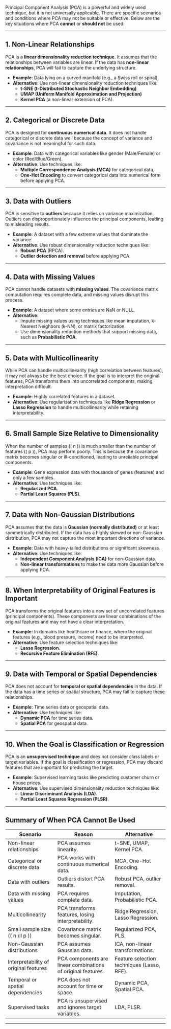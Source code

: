 Principal Component Analysis (PCA) is a powerful and widely used technique, but it is not universally applicable. There are specific scenarios and conditions where PCA may not be suitable or effective. Below are the key situations where PCA **cannot** or **should not** be used:

---

## **1. Non-Linear Relationships**
PCA is a **linear dimensionality reduction technique**. It assumes that the relationships between variables are linear. If the data has **non-linear relationships**, PCA will fail to capture the underlying structure.

- **Example**: Data lying on a curved manifold (e.g., a Swiss roll or spiral).
- **Alternative**: Use non-linear dimensionality reduction techniques like:
  - **t-SNE (t-Distributed Stochastic Neighbor Embedding)**
  - **UMAP (Uniform Manifold Approximation and Projection)**
  - **Kernel PCA** (a non-linear extension of PCA).

---

## **2. Categorical or Discrete Data**
PCA is designed for **continuous numerical data**. It does not handle categorical or discrete data well because the concept of variance and covariance is not meaningful for such data.

- **Example**: Data with categorical variables like gender (Male/Female) or color (Red/Blue/Green).
- **Alternative**: Use techniques like:
  - **Multiple Correspondence Analysis (MCA)** for categorical data.
  - **One-Hot Encoding** to convert categorical data into numerical form before applying PCA.

---

## **3. Data with Outliers**
PCA is sensitive to **outliers** because it relies on variance maximization. Outliers can disproportionately influence the principal components, leading to misleading results.

- **Example**: A dataset with a few extreme values that dominate the variance.
- **Alternative**: Use robust dimensionality reduction techniques like:
  - **Robust PCA** (RPCA).
  - **Outlier detection and removal** before applying PCA.

---

## **4. Data with Missing Values**
PCA cannot handle datasets with **missing values**. The covariance matrix computation requires complete data, and missing values disrupt this process.

- **Example**: A dataset where some entries are NaN or NULL.
- **Alternative**:
  - Impute missing values using techniques like mean imputation, k-Nearest Neighbors (k-NN), or matrix factorization.
  - Use dimensionality reduction methods that support missing data, such as **Probabilistic PCA**.

---

## **5. Data with Multicollinearity**
While PCA can handle multicollinearity (high correlation between features), it may not always be the best choice. If the goal is to interpret the original features, PCA transforms them into uncorrelated components, making interpretation difficult.

- **Example**: Highly correlated features in a dataset.
- **Alternative**: Use regularization techniques like **Ridge Regression** or **Lasso Regression** to handle multicollinearity while retaining interpretability.

---

## **6. Small Sample Size Relative to Dimensionality**
When the number of samples (\( n \)) is much smaller than the number of features (\( p \)), PCA may perform poorly. This is because the covariance matrix becomes singular or ill-conditioned, leading to unreliable principal components.

- **Example**: Gene expression data with thousands of genes (features) and only a few samples.
- **Alternative**: Use techniques like:
  - **Regularized PCA**.
  - **Partial Least Squares (PLS)**.

---

## **7. Data with Non-Gaussian Distributions**
PCA assumes that the data is **Gaussian (normally distributed)** or at least symmetrically distributed. If the data has a highly skewed or non-Gaussian distribution, PCA may not capture the most important directions of variance.

- **Example**: Data with heavy-tailed distributions or significant skewness.
- **Alternative**: Use techniques like:
  - **Independent Component Analysis (ICA)** for non-Gaussian data.
  - **Non-linear transformations** to make the data more Gaussian before applying PCA.

---

## **8. When Interpretability of Original Features is Important**
PCA transforms the original features into a new set of uncorrelated features (principal components). These components are linear combinations of the original features and may not have a clear interpretation.

- **Example**: In domains like healthcare or finance, where the original features (e.g., blood pressure, income) need to be interpreted.
- **Alternative**: Use feature selection techniques like:
  - **Lasso Regression**.
  - **Recursive Feature Elimination (RFE)**.

---

## **9. Data with Temporal or Spatial Dependencies**
PCA does not account for **temporal or spatial dependencies** in the data. If the data has a time series or spatial structure, PCA may fail to capture these relationships.

- **Example**: Time series data or geospatial data.
- **Alternative**: Use techniques like:
  - **Dynamic PCA** for time series data.
  - **Spatial PCA** for geospatial data.

---

## **10. When the Goal is Classification or Regression**
PCA is an **unsupervised technique** and does not consider class labels or target variables. If the goal is classification or regression, PCA may discard features that are important for predicting the target.

- **Example**: Supervised learning tasks like predicting customer churn or house prices.
- **Alternative**: Use supervised dimensionality reduction techniques like:
  - **Linear Discriminant Analysis (LDA)**.
  - **Partial Least Squares Regression (PLSR)**.

---

## **Summary of When PCA Cannot Be Used**
| **Scenario**                          | **Reason**                                                                 | **Alternative**                                                                 |
|---------------------------------------|---------------------------------------------------------------------------|---------------------------------------------------------------------------------|
| Non-linear relationships              | PCA assumes linearity.                                                   | t-SNE, UMAP, Kernel PCA.                                                       |
| Categorical or discrete data          | PCA works with continuous numerical data.                                 | MCA, One-Hot Encoding.                                                         |
| Data with outliers                    | Outliers distort PCA results.                                            | Robust PCA, outlier removal.                                                   |
| Data with missing values              | PCA requires complete data.                                              | Imputation, Probabilistic PCA.                                                 |
| Multicollinearity                     | PCA transforms features, losing interpretability.                        | Ridge Regression, Lasso Regression.                                            |
| Small sample size (\( n \ll p \))     | Covariance matrix becomes singular.                                      | Regularized PCA, PLS.                                                          |
| Non-Gaussian distributions            | PCA assumes Gaussian data.                                               | ICA, non-linear transformations.                                               |
| Interpretability of original features | PCA components are linear combinations of original features.             | Feature selection techniques (Lasso, RFE).                                     |
| Temporal or spatial dependencies      | PCA does not account for time or space.                                  | Dynamic PCA, Spatial PCA.                                                      |
| Supervised tasks                      | PCA is unsupervised and ignores target variables.                        | LDA, PLSR.                                                                     |

---

